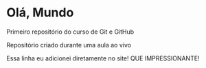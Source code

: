 # Olá, Mundo 
 Primeiro repositório do curso de Git e GitHub

Repositório criado durante uma aula ao vivo

Essa linha eu adicionei diretamente no site! QUE IMPRESSIONANTE!

